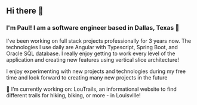 ## Hi there 👋

### I'm Paul! I am a software engineer based in Dallas, Texas 🤠

I've been working on full stack projects professionally for 3 years now. The technologies I use daily are Angular with Typescript, Spring Boot, and Oracle SQL database. I really enjoy getting to work every level of the application and creating new features using vertical slice architecture!

I enjoy experimenting with new projects and technologies during my free time and look forward to creating many new projects in the future

🔭 I’m currently working on: LouTrails, an informational website to find different trails for hiking, biking, or more - in Louisville!

<!--
**pbarrett21/pbarrett21** is a ✨ _special_ ✨ repository because its `README.md` (this file) appears on your GitHub profile.

Here are some ideas to get you started:

🔭 I’m currently working on ...
- 🌱 I’m currently learning ...
- 👯 I’m looking to collaborate on ...
- 🤔 I’m looking for help with ...
- 💬 Ask me about ...
- 📫 How to reach me: ...
- 😄 Pronouns: ...
- ⚡ Fun fact: ...
-->
